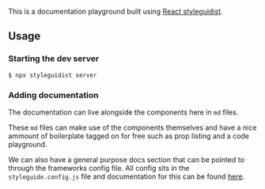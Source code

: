 This is a documentation playground built using [React styleguidist](https://react-styleguidist.js.org/).

## Usage

### Starting the dev server
```shell
$ npx styleguidist server
```

### Adding documentation
The documentation can live alongside the components here in `md` files.

These `md` files can make use of the components themselves and have a nice ammount of boilerplate tagged on for free such as prop listing and a code playground.

We can also have a general purpose docs section that can be pointed to through the frameworks config file. All config sits in the `styleguide.config.js` file and documentation for this can be found [here](https://react-styleguidist.js.org/docs/configuration.html).